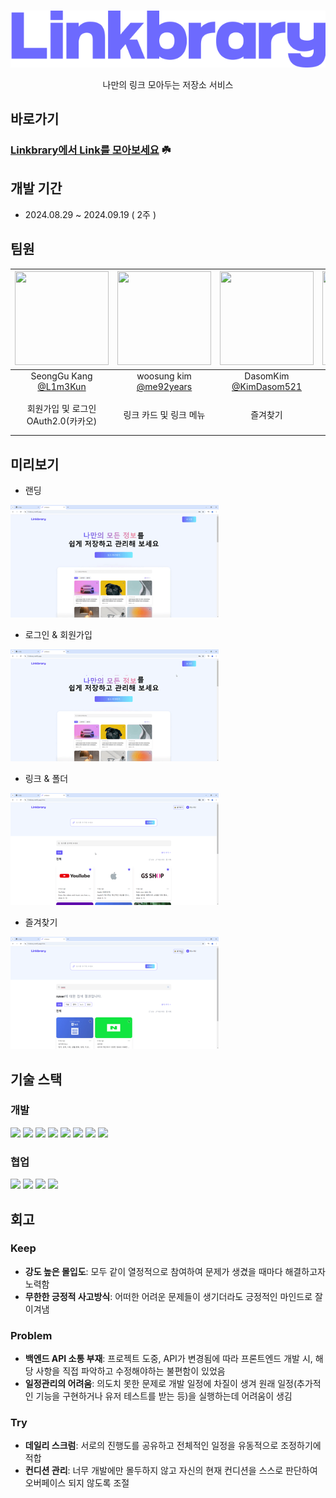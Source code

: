 <br/><br/><br/>
<div align='center' ><img src='./source/img/logo@3x.png' alt="로고"/>

나만의 링크 모아두는 저장소 서비스
</div>

## 바로가기

### [Linkbrary에서 Link를 모아보세요](https://l1nkbrary.netlify.app/) ☘️


## 개발 기간
- 2024.08.29 ~ 2024.09.19 ( 2주 )

## 팀원

|<a href='https://github.com/L1m3Kun'><img src="https://avatars.githubusercontent.com/u/113879996?v=4" width="150" height="150"/></a>|<a href='https://github.com/me92years'><img src="https://avatars.githubusercontent.com/u/92077507?v=4" width="150" height="150"/></a>|<a href='https://github.com/KimDasom521'><img src="https://avatars.githubusercontent.com/u/83847755?v=4" width="150" height="150"/></a>|<a href='https://github.com/youmdang'><img src="https://avatars.githubusercontent.com/u/165889213?v=4" width="150" height="150"/></a>|<a href='https://github.com/ojm51'><img src="https://avatars.githubusercontent.com/u/51373392?v=4" width="150" height="150"/></a>|
|:--------:|:--------:|:--------:|:--------:|:--------:|
|SeongGu Kang<br/>[@L1m3Kun](https://github.com/L1m3Kun)|woosung kim<br/>[@me92years](https://github.com/me92years)|DasomKim<br/>[@KimDasom521](https://github.com/KimDasom521)|[@youmdang](https://github.com/youmdang)|Jeongmin Oh<br/>[@ojm51](https://github.com/ojm51)|
| 회원가입 및 로그인<br/>OAuth2.0(카카오) | 링크 카드 및 링크 메뉴 | 즐겨찾기 | 랜딩 화면<br/>페이지 레이아웃<br/>링크 검색 | 링크 추가<br/>폴더 및 폴더 메뉴|

## 미리보기

- 랜딩

<img style='width: 333px;' src='./source/gif/landing-page.gif' alt='랜딩 미리보기'/>
<br/>

- 로그인 & 회원가입

<img style='width: 333px;' src='./source/gif/sign-form.gif' alt='로그인 & 회원가입 미리보기'/>
<br/>

- 링크 & 폴더

<img style='width: 333px;' src='./source/gif/link-page.gif' alt='링크 & 폴더 미리보기'/>
<br/>

- 즐겨찾기

<img style='width: 333px;' src='./source/gif/favorite-page.gif' alt='즐겨찾기 미리보기'/>


## 기술 스택

### 개발
<!-- TypeScript -->
<img src="https://img.shields.io/badge/TypeScript-3178C6?style=flat-square&logo=TypeScript&logoColor=white"/>
<!-- ReactJs -->
<img src="https://img.shields.io/badge/REACT-61DAFB?style=flat-square&logo=React&logoColor=black"/>
<!-- NextJs -->
<img src="https://img.shields.io/badge/NEXT.js-000000?style=flat-square&logo=nextdotjs&logoColor=white"/>
<!-- TailwindCSS -->
<img src="https://img.shields.io/badge/Tailwindcss-06B6D4?style=flat-square&logo=tailwindcss&logoColor=white"/>
<!-- Axios --> 
<img src="https://img.shields.io/badge/Axios-5A29E4?style=flat-square&logo=axios&logoColor=white"/>
<!-- @Tanstack/React-Query -->
<img src="https://img.shields.io/badge/TanstackReactQuery-FF4154?style=flat-square&logo=reactquery&logoColor=white"/>
<!-- React-Hook-Form -->
<img src="https://img.shields.io/badge/ReactHookForm-EC5990?style=flat-square&logo=reacthookform&logoColor=white"/>
<!-- ts-pattern -->
<img src="https://img.shields.io/badge/TsPattern-3178C6?style=flat-square&logo=TypeScript&logoColor=white"/>

### 협업
<!-- ESLint -->
<img src="https://img.shields.io/badge/ESLint-4B32C3?style=flat-square&logo=eslint&logoColor=white"/>
<!-- Prettier -->
<img src="https://img.shields.io/badge/Prettier-F7B93E?style=flat-square&logo=prettier&logoColor=white"/>
<!-- Git -->
<img src="https://img.shields.io/badge/Git-181717?style=flat-square&logo=Git&logoColor=white"/>
<!-- GitHub -->
<img src="https://img.shields.io/badge/GitHub-181717?style=flat-square&logo=GitHub&logoColor=white"/>

## 회고

### Keep
- **강도 높은 몰입도**: 모두 같이 열정적으로 참여하여 문제가 생겼을 때마다 해결하고자 노력함
- **무한한 긍정적 사고방식**: 어떠한 어려운 문제들이 생기더라도 긍정적인 마인드로 잘 이겨냄


### Problem
- **백엔드 API 소통 부재**: 프로젝트 도중, API가 변경됨에 따라 프론트엔드 개발 시, 해당 사항을 직접 파악하고 수정해야하는 불편함이 있었음
- **일정관리의 어려움**: 의도치 못한 문제로 개발 일정에 차질이 생겨 원래 일정(추가적인 기능을 구현하거나 유저 테스트를 받는 등)을 실행하는데 어려움이 생김

### Try
- **데일리 스크럼**: 서로의 진행도를 공유하고 전체적인 일정을 유동적으로 조정하기에 적합
- **컨디션 관리**: 너무 개발에만 몰두하지 않고 자신의 현재 컨디션을 스스로 판단하여 오버페이스 되지 않도록 조절